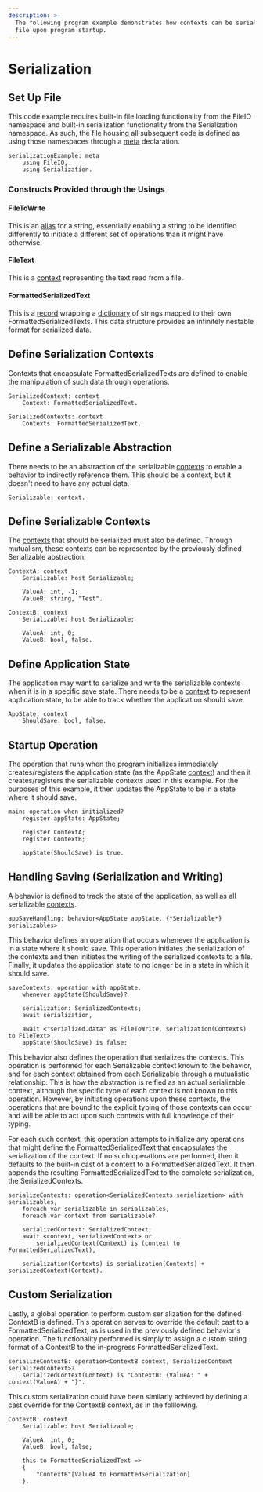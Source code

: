 ```yaml
---
description: >-
  The following program example demonstrates how contexts can be serialized to a
  file upon program startup.
---
```


# Serialization

## Set Up File

This code example requires built-in file loading functionality from the FileIO namespace and built-in serialization functionality from the Serialization namespace. As such, the file housing all subsequent code is defined as using those namespaces through a [meta](../annex-c/meta.md) declaration.

```
serializationExample: meta
    using FileIO,
    using Serialization.
```

### Constructs Provided through the Usings

#### FileToWrite

This is an [alias](../annex-c/aliasing.md) for a string, essentially enabling a string to be identified differently to initiate a different set of operations than it might have otherwise.

#### FileText

This is a [context](broken-reference) representing the text read from a file.

#### FormattedSerializedText

This is a [record](broken-reference) wrapping a [dictionary](../annex-c/dictionaries.md) of strings mapped to their own FormattedSerializedTexts. This data structure provides an infinitely nestable format for serialized data.

## Define Serialization Contexts

Contexts that encapsulate FormattedSerializedTexts are defined to enable the manipulation of such data through operations.

```
SerializedContext: context
	Context: FormattedSerializedText.

SerializedContexts: context
	Contexts: FormattedSerializedText.
```

## Define a Serializable Abstraction

There needs to be an abstraction of the serializable [contexts](broken-reference) to enable a behavior to indirectly reference them. This should be a context, but it doesn't need to have any actual data.

```
Serializable: context.
```

## Define Serializable Contexts

The [contexts](broken-reference) that should be serialized must also be defined. Through mutualism, these contexts can be represented by the previously defined Serializable abstraction.

```
ContextA: context
    Serializable: host Serializable;
    
    ValueA: int, -1;
    ValueB: string, "Test".

ContextB: context
    Serializable: host Serializable;
    
    ValueA: int, 0;
    ValueB: bool, false.
```

## Define Application State

The application may want to serialize and write the serializable contexts when it is in a specific save state. There needs to be a [context](broken-reference) to represent application state, to be able to track whether the application should save.

```
AppState: context
    ShouldSave: bool, false.
```

## Startup Operation

The operation that runs when the program initializes immediately creates/registers the application state (as the AppState [context](broken-reference)) and then it creates/registers the serializable contexts used in this example. For the purposes of this example, it then updates the AppState to be in a state where it should save.

```
main: operation when initialized?
    register appState: AppState;
    
    register ContextA;
    register ContextB;
    
    appState(ShouldSave) is true.
```

## Handling Saving (Serialization and Writing)

A behavior is defined to track the state of the application, as well as all serializable [contexts](broken-reference).

```
appSaveHandling: behavior<AppState appState, {*Serializable*} serializables>
```

This behavior defines an operation that occurs whenever the application is in a state where it should save. This operation initiates the serialization of the contexts and then initiates the writing of the serialized contexts to a file. Finally, it updates the application state to no longer be in a state in which it should save.

```
saveContexts: operation with appState,
    whenever appState(ShouldSave)?
    
    serialization: SerializedContexts;
    await serialization,
    
    await <"serialized.data" as FileToWrite, serialization(Contexts) to FileText>.
    appState(ShouldSave) is false;
```

This behavior also defines the operation that serializes the contexts. This operation is performed for each Serializable context known to the behavior, and for each context obtained from each Serializable through a mutualistic relationship. This is how the abstraction is reified as an actual serializable context, although the specific type of each context is not known to this operation. However, by initiating operations upon these contexts, the operations that are bound to the explicit typing of those contexts can occur and will be able to act upon such contexts with full knowledge of their typing.

For each such context, this operation attempts to initialize any operations that might define the FormattedSerializedText that encapsulates the serialization of the context. If no such operations are performed, then it defaults to the built-in cast of a context to a FormattedSerializedText. It then appends the resulting FormattedSerializedText to the complete serialization, the SerializedContexts.

```
serializeContexts: operation<SerializedContexts serialization> with serializables,
    foreach var serializable in serializables,
    foreach var context from serializable?
    
    serializedContext: SerializedContext;
    await <context, serializedContext> or 
        serializedContext(Context) is (context to FormattedSerializedText),
    
    serialization(Contexts) is serialization(Contexts) + serializedContext(Context).
```

## Custom Serialization

Lastly, a global operation to perform custom serialization for the defined ContextB is defined. This operation serves to override the default cast to a FormattedSerializedText, as is used in the previously defined behavior's operation. The functionality performed is simply to assign a custom string format of a ContextB to the in-progress FormattedSerializedText.

```
serializeContextB: operation<ContextB context, SerializedContext serializedContext>?
    serializedContext(Context) is "ContextB: {ValueA: " + context(ValueA) + "}".
```

This custom serialization could have been similarly achieved by defining a cast override for the ContextB context, as in the folllowing.

```
ContextB: context
    Serializable: host Serializable;
    
    ValueA: int, 0;
    ValueB: bool, false;
    
    this to FormattedSerializedText => 
    {
        "ContextB"[ValueA to FormattedSerialization]
    }.
```


